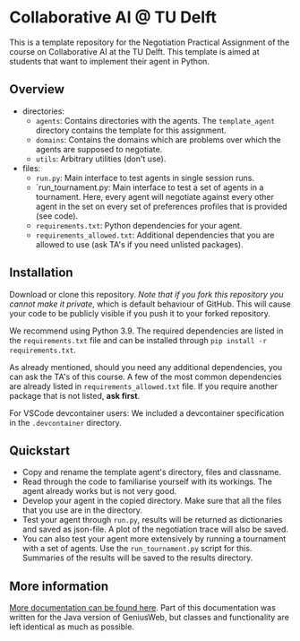 # Collaborative AI @ TU Delft
This is a template repository for the Negotiation Practical Assignment of the course on Collaborative AI at the TU Delft. This template is aimed at students that want to implement their agent in Python.

## Overview
- directories:
    - `agents`: Contains directories with the agents. The `template_agent` directory contains the template for this assignment.
    - `domains`: Contains the domains which are problems over which the agents are supposed to negotiate.
    - `utils`: Arbitrary utilities (don't use).
- files:
    - `run.py`: Main interface to test agents in single session runs.
    - `run_tournament.py: Main interface to test a set of agents in a tournament. Here, every agent will negotiate against every other agent in the set on every set of preferences profiles that is provided (see code).
    - `requirements.txt`: Python dependencies for your agent.
    - `requirements_allowed.txt`: Additional dependencies that you are allowed to use (ask TA's if you need unlisted packages).

## Installation
Download or clone this repository. *Note that if you fork this repository you cannot make it private*, which is default behaviour of GitHub. This will cause your code to be publicly visible if you push it to your forked repository.

We recommend using Python 3.9. The required dependencies are listed in the `requirements.txt` file and can be installed through `pip install -r requirements.txt`.

As already mentioned, should you need any additional dependencies, you can ask the TA's of this course. A few of the most common dependencies are already listed in `requirements_allowed.txt` file. If you require another package that is not listed, **ask first**.

For VSCode devcontainer users: We included a devcontainer specification in the `.devcontainer` directory.

## Quickstart
- Copy and rename the template agent's directory, files and classname.
- Read through the code to familiarise yourself with its workings. The agent already works but is not very good.
- Develop your agent in the copied directory. Make sure that all the files that you use are in the directory.
- Test your agent through `run.py`, results will be returned as dictionaries and saved as json-file. A plot of the negotiation trace will also be saved.
- You can also test your agent more extensively by running a tournament with a set of agents. Use the `run_tournament.py` script for this. Summaries of the results will be saved to the results directory.

## More information
[More documentation can be found here](https://tracinsy.ewi.tudelft.nl/pubtrac/GeniusWebPython/wiki/WikiStart). Part of this documentation was written for the Java version of GeniusWeb, but classes and functionality are left identical as much as possible.
